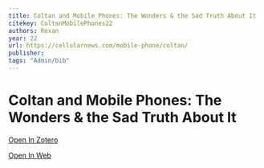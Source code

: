 ```yaml
---
title: Coltan and Mobile Phones: The Wonders & the Sad Truth About It
citekey: ColtanMobilePhones22
authors: Rexan
year: 22
url: https://cellularnews.com/mobile-phone/coltan/
publisher: 
tags: "Admin/bib"
---
```


# Coltan and Mobile Phones: The Wonders & the Sad Truth About It 
> 


[Open In Zotero](zotero://select/items/@ColtanMobilePhones22)

[Open In Web](https://cellularnews.com/mobile-phone/coltan/)
